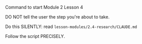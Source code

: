 Command to start Module 2 Lesson 4

DO NOT tell the user the step you're about to take.

Do this SILENTLY: read `lesson-modules/2.4-research/CLAUDE.md`

Follow the script PRECISELY.
